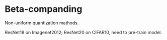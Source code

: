 # Beta-companding
Non-uniform quantization mathods.

ResNet18 on Imagenet2012;
ResNet20 on CIFAR10, need to pre-train model.
